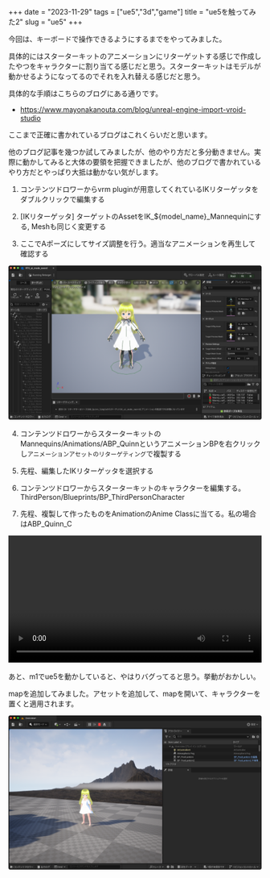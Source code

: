 +++
date = "2023-11-29"
tags = ["ue5","3d","game"]
title = "ue5を触ってみた2"
slug = "ue5"
+++

今回は、キーボードで操作できるようにするまでをやってみました。

具体的にはスターターキットのアニメーションにリターゲットする感じで作成したやつをキャラクターに割り当てる感じだと思う。スターターキットはモデルが動かせるようになってるのでそれを入れ替える感じだと思う。

具体的な手順はこちらのブログにある通りです。

- https://www.mayonakanouta.com/blog/unreal-engine-import-vroid-studio

ここまで正確に書かれているブログはこれくらいだと思います。

他のブログ記事を幾つか試してみましたが、他のやり方だと多分動きません。実際に動かしてみると大体の要領を把握できましたが、他のブログで書かれているやり方だとやっぱり大抵は動かない気がします。

1. コンテンツドロワーからvrm pluginが用意してくれているIKリターゲッタをダブルクリックで編集する

2. [IKリターゲッタ] ターゲットのAssetをIK_${model_name}_Mannequinにする, Meshも同じく変更する

3. ここでAポーズにしてサイズ調整を行う。適当なアニメーションを再生して確認する

![](https://raw.githubusercontent.com/syui/img/master/other/ue5_ai_0003.png)

4. コンテンツドロワーからスターターキットのMannequins/Animations/ABP_QuinnというアニメーションBPを右クリックし`アニメーションアセットのリターゲティング`で複製する

5. 先程、編集したIKリターゲッタを選択する

6. コンテンツドロワーからスターターキットのキャラクターを編集する。ThirdPerson/Blueprints/BP_ThirdPersonCharacter

7. 先程、複製して作ったものをAnimationのAnime Classに当てる。私の場合はABP_Quinn_C

<video controls style="width:100%;"><source src="/music/ue5_ai_0001.mp4"></video>

あと、m1でue5を動かしていると、やはりバグってると思う。挙動がおかしい。

mapを追加してみました。アセットを追加して、mapを開いて、キャラクターを置くと適用されます。

![](https://raw.githubusercontent.com/syui/img/master/other/ue5_ai_0004.png)


